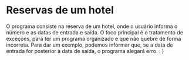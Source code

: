 # Reservas de um hotel  

O programa consiste na reserva de um hotel, onde o usuário informa o número e as datas de entrada e saída. 
O foco principal é o tratamento de exceções, para ter um programa organizado e que não quebre de forma incorreta.
Para dar um exemplo, podemos informar que, se a data de entrada for posterior à data de saída, o programa alegará erro. : )
